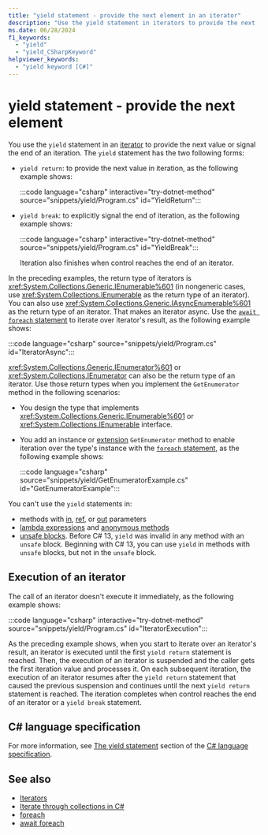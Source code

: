 ```yaml
---
title: "yield statement - provide the next element in an iterator"
description: "Use the yield statement in iterators to provide the next value or signal the end of an iteration"
ms.date: 06/28/2024
f1_keywords: 
  - "yield"
  - "yield_CSharpKeyword"
helpviewer_keywords: 
  - "yield keyword [C#]"
---
```

# yield statement - provide the next element

You use the `yield` statement in an [iterator](../../iterators.md) to provide the next value or signal the end of an iteration. The `yield` statement has the two following forms:

- `yield return`: to provide the next value in iteration, as the following example shows:

  :::code language="csharp" interactive="try-dotnet-method" source="snippets/yield/Program.cs" id="YieldReturn":::

- `yield break`: to explicitly signal the end of iteration, as the following example shows:

  :::code language="csharp" interactive="try-dotnet-method" source="snippets/yield/Program.cs" id="YieldBreak":::

  Iteration also finishes when control reaches the end of an iterator.

In the preceding examples, the return type of iterators is <xref:System.Collections.Generic.IEnumerable%601> (in nongeneric cases, use <xref:System.Collections.IEnumerable> as the return type of an iterator). You can also use <xref:System.Collections.Generic.IAsyncEnumerable%601> as the return type of an iterator. That makes an iterator async. Use the [`await foreach` statement](iteration-statements.md#await-foreach) to iterate over iterator's result, as the following example shows:

:::code language="csharp" source="snippets/yield/Program.cs" id="IteratorAsync":::

<xref:System.Collections.Generic.IEnumerator%601> or <xref:System.Collections.IEnumerator> can also be the return type of an iterator. Use those return types when you implement the `GetEnumerator` method in the following scenarios:

- You design the type that implements <xref:System.Collections.Generic.IEnumerable%601> or <xref:System.Collections.IEnumerable> interface.
- You add an instance or [extension](../../programming-guide/classes-and-structs/extension-methods.md) `GetEnumerator` method to enable iteration over the type's instance with the [`foreach` statement](iteration-statements.md#the-foreach-statement), as the following example shows:

  :::code language="csharp" source="snippets/yield/GetEnumeratorExample.cs" id="GetEnumeratorExample":::

You can't use the `yield` statements in:

- methods with [in](../keywords/method-parameters.md#in-parameter-modifier), [ref](../keywords/ref.md), or [out](../keywords/method-parameters.md#out-parameter-modifier) parameters
- [lambda expressions](../operators/lambda-expressions.md) and [anonymous methods](../operators/delegate-operator.md)
- [unsafe blocks](../keywords/unsafe.md). Before C# 13, `yield` was invalid in any method with an `unsafe` block. Beginning with C# 13, you can use `yield` in methods with `unsafe` blocks, but not in the `unsafe` block.

## Execution of an iterator

The call of an iterator doesn't execute it immediately, as the following example shows:

:::code language="csharp" interactive="try-dotnet-method" source="snippets/yield/Program.cs" id="IteratorExecution":::

As the preceding example shows, when you start to iterate over an iterator's result, an iterator is executed until the first `yield return` statement is reached. Then, the execution of an iterator is suspended and the caller gets the first iteration value and processes it. On each subsequent iteration, the execution of an iterator resumes after the `yield return` statement that caused the previous suspension and continues until the next `yield return` statement is reached. The iteration completes when control reaches the end of an iterator or a `yield break` statement.

## C# language specification

For more information, see [The yield statement](~/_csharpstandard/standard/statements.md#1315-the-yield-statement) section of the [C# language specification](~/_csharpstandard/standard/README.md).

## See also

- [Iterators](../../iterators.md)
- [Iterate through collections in C#](../../programming-guide/concepts/iterators.md)
- [foreach](iteration-statements.md#the-foreach-statement)
- [await foreach](iteration-statements.md#await-foreach)
